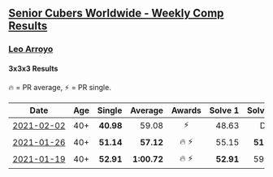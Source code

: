 <style>table {white-space: nowrap;}</style>

## [Senior Cubers Worldwide - Weekly Comp Results](/scw-comp/results/)
### [Leo Arroyo](README.md)
#### 3x3x3 Results

<span style="white-space: nowrap;">🔥 = PR average</span>, <span style="white-space: nowrap;">⚡ = PR single</span>.

| Date | Age | Single | Average | Awards | Solve 1 | Solve 2 | Solve 3 | Solve 4 | Solve 5 | Video |
| :--: | :--: | --: | --: | :--: | --: | --: | --: | --: | --: | :-- |
| [2021-02-02](../../results/2021-02-02/333.md) | 40+ | **40.98** | 59.08 | ⚡ | 48.63 | DNF | 54.24 | 1:14.37 | **40.98** | [Desktop](https://www.facebook.com/events/176364004262939/permalink/179178440648162) / [Mobile](https://m.facebook.com/events/176364004262939?view=permalink&id=179178440648162) |
| [2021-01-26](../../results/2021-01-26/333.md) | 40+ | **51.14** | **57.12** | 🔥 ⚡ | 55.15 | **51.14** | 53.67 | 1:07.30 | 1:02.54 | [Desktop](https://www.facebook.com/events/415506712992555/permalink/417597989450094) / [Mobile](https://m.facebook.com/events/415506712992555?view=permalink&id=417597989450094) |
| [2021-01-19](../../results/2021-01-19/333.md) | 40+ | **52.91** | **1:00.72** | 🔥 ⚡ | **52.91** | 59.73 | 1:04.67 | 1:04.08 | 58.34 | [Desktop](https://www.facebook.com/events/259430338941057/permalink/262362541981170) / [Mobile](https://m.facebook.com/events/259430338941057?view=permalink&id=262362541981170) |


<!-- Global site tag (gtag.js) - Google Analytics -->
<script async src="https://www.googletagmanager.com/gtag/js?id=UA-86348435-3"></script>
<script>window.dataLayer = window.dataLayer || []; function gtag() {dataLayer.push(arguments);} gtag('js', new Date()); gtag('config', 'UA-86348435-3');</script>
